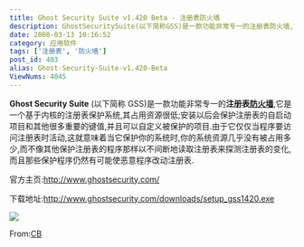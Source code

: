 ```yaml
---
title: Ghost Security Suite v1.420 Beta - 注册表防火墙
description: GhostSecuritySuite(以下简称GSS)是一款功能非常专一的注册表防火墙,它是一个基于内核的注册表保护系统,其占用资源很低;安装以后会保护注册表的自启动项目和其他很多重要的键值,并且可以自定义被保护的项目.由于它仅仅当程序要访问注册表时活动,这就意味着当它保护你的系统时,你的系统资源几乎没有被占用多少,而不像其他保护注册表的程序那样以不间断地读取注册表来探测注册表的变化,而且那些保护程序仍然有可能使恶意程序改动注册表.
date: 2008-03-13 10:16:52
category: 应用软件
tags: ['注册表', '防火墙']
post_id: 403
alias: Ghost-Security-Suite-v1.420-Beta
ViewNums: 4045
---
```


**Ghost Security Suite** (以下简称 GSS)是一款功能非常专一的**注册表[防火墙](/tags/%E9%98%B2%E7%81%AB%E5%A2%99)**,它是一个基于内核的注册表保护系统,其占用资源很低;安装以后会保护注册表的自启动项目和其他很多重要的键值,并且可以自定义被保护的项目.由于它仅仅当程序要访问注册表时活动,这就意味着当它保护你的系统时,你的系统资源几乎没有被占用多少,而不像其他保护注册表的程序那样以不间断地读取注册表来探测注册表的变化,而且那些保护程序仍然有可能使恶意程序改动注册表.

官方主页:<http://www.ghostsecurity.com/>

下载地址:<http://www.ghostsecurity.com/downloads/setup_gss1420.exe>

[![](http://www.cnbeta.com/upimg/080312/ugmbbc_204343.jpg)](http://www.cnbeta.com/upimg/080312/ugmbbc_204343.jpg)

From:[CB](http://www.cnbeta.com)

